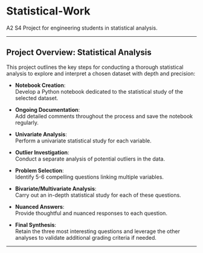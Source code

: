 # Statistical-Work

A2 S4 Project for engineering students in statistical analysis.

---

## Project Overview: Statistical Analysis

This project outlines the key steps for conducting a thorough statistical analysis to explore and interpret a chosen dataset with depth and precision:

- **Notebook Creation**:  
  Develop a Python notebook dedicated to the statistical study of the selected dataset.  

- **Ongoing Documentation**:  
  Add detailed comments throughout the process and save the notebook regularly.  

- **Univariate Analysis**:  
  Perform a univariate statistical study for each variable.  

- **Outlier Investigation**:  
  Conduct a separate analysis of potential outliers in the data.  

- **Problem Selection**:  
  Identify 5-6 compelling questions linking multiple variables.  

- **Bivariate/Multivariate Analysis**:  
  Carry out an in-depth statistical study for each of these questions.  

- **Nuanced Answers**:  
  Provide thoughtful and nuanced responses to each question.  

- **Final Synthesis**:  
  Retain the three most interesting questions and leverage the other analyses to validate additional grading criteria if needed.

---
